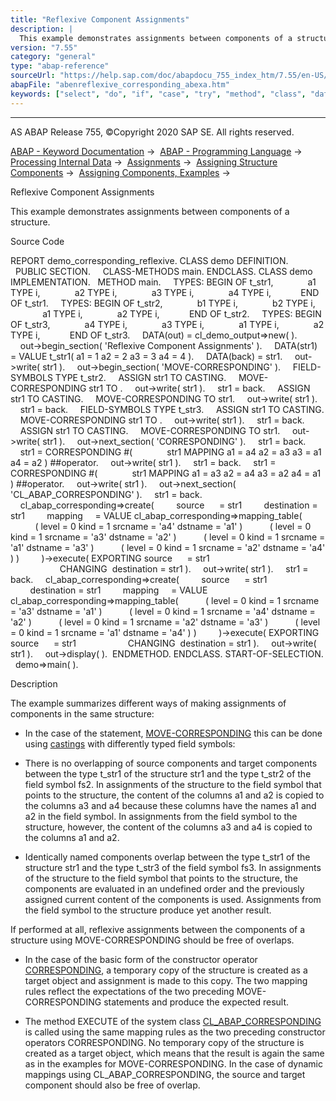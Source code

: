 ```yaml
---
title: "Reflexive Component Assignments"
description: |
  This example demonstrates assignments between components of a structure. Source Code REPORT demo_corresponding_reflexive. CLASS demo DEFINITION. PUBLIC SECTION. CLASS-METHODS main. ENDCLASS. CLASS demo IMPLEMENTATION. METHOD main. TYPES: BEGIN OF t_str1, a1 TYPE i, a2 TYPE i, a3 TYPE i, a4 TYPE i
version: "7.55"
category: "general"
type: "abap-reference"
sourceUrl: "https://help.sap.com/doc/abapdocu_755_index_htm/7.55/en-US/abenreflexive_corresponding_abexa.htm"
abapFile: "abenreflexive_corresponding_abexa.htm"
keywords: ["select", "do", "if", "case", "try", "method", "class", "data", "types", "field-symbol", "abenreflexive", "corresponding", "abexa"]
---
```


* * *

AS ABAP Release 755, ©Copyright 2020 SAP SE. All rights reserved.

[ABAP - Keyword Documentation](https://help.sap.com/doc/abapdocu_755_index_htm/7.55/en-US/abenabap.htm) →  [ABAP - Programming Language](https://help.sap.com/doc/abapdocu_755_index_htm/7.55/en-US/abenabap_reference.htm) →  [Processing Internal Data](https://help.sap.com/doc/abapdocu_755_index_htm/7.55/en-US/abenabap_data_working.htm) →  [Assignments](https://help.sap.com/doc/abapdocu_755_index_htm/7.55/en-US/abenvalue_assignments.htm) →  [Assigning Structure Components](https://help.sap.com/doc/abapdocu_755_index_htm/7.55/en-US/abencorresponding.htm) →  [Assigning Components, Examples](https://help.sap.com/doc/abapdocu_755_index_htm/7.55/en-US/abencorresponding_abexas.htm) → 

Reflexive Component Assignments

This example demonstrates assignments between components of a structure.

Source Code

REPORT demo\_corresponding\_reflexive.
CLASS demo DEFINITION.
  PUBLIC SECTION.
    CLASS-METHODS main.
ENDCLASS.
CLASS demo IMPLEMENTATION.
  METHOD main.
    TYPES: BEGIN OF t\_str1,
             a1 TYPE i,
             a2 TYPE i,
             a3 TYPE i,
             a4 TYPE i,
           END OF t\_str1.
    TYPES: BEGIN OF t\_str2,
             b1 TYPE i,
             b2 TYPE i,
             a1 TYPE i,
             a2 TYPE i,
           END OF t\_str2.
    TYPES: BEGIN OF t\_str3,
             a4 TYPE i,
             a3 TYPE i,
             a1 TYPE i,
             a2 TYPE i,
           END OF t\_str3.
    DATA(out) = cl\_demo\_output=>new( ).
    out->begin\_section( 'Reflexive Component Assignments' ).
    DATA(str1) = VALUE t\_str1( a1 = 1 a2 = 2 a3 = 3 a4 = 4 ).
    DATA(back) = str1.
    out->write( str1 ).
    out->begin\_section( 'MOVE-CORRESPONDING' ).
    FIELD-SYMBOLS <fs2> TYPE t\_str2.
    ASSIGN str1 TO <fs2> CASTING.
    MOVE-CORRESPONDING str1 TO <fs2>.
    out->write( str1 ).
    str1 = back.
    ASSIGN str1 TO <fs2> CASTING.
    MOVE-CORRESPONDING <fs2> TO str1.
    out->write( str1 ).
    str1 = back.
    FIELD-SYMBOLS <fs3> TYPE t\_str3.
    ASSIGN str1 TO <fs3> CASTING.
    MOVE-CORRESPONDING str1 TO <fs3>.
    out->write( str1 ).
    str1 = back.
    ASSIGN str1 TO <fs3> CASTING.
    MOVE-CORRESPONDING <fs3> TO str1.
    out->write( str1 ).
    out->next\_section( 'CORRESPONDING' ).
    str1 = back.
    str1 = CORRESPONDING #(
             str1 MAPPING a1 = a4 a2 = a3 a3 = a1 a4 = a2 ) ##operator.
    out->write( str1 ).
    str1 = back.
    str1 = CORRESPONDING #(
             str1 MAPPING a1 = a3 a2 = a4 a3 = a2 a4 = a1 ) ##operator.
    out->write( str1 ).
    out->next\_section( 'CL\_ABAP\_CORRESPONDING' ).
    str1 = back.
    cl\_abap\_corresponding=>create(
        source      = str1
        destination = str1
        mapping     = VALUE cl\_abap\_corresponding=>mapping\_table(
          ( level = 0 kind = 1 srcname = 'a4' dstname = 'a1' )
          ( level = 0 kind = 1 srcname = 'a3' dstname = 'a2' )
          ( level = 0 kind = 1 srcname = 'a1' dstname = 'a3' )
          ( level = 0 kind = 1 srcname = 'a2' dstname = 'a4' ) )
        )->execute( EXPORTING source      = str1
                    CHANGING  destination = str1 ).
    out->write( str1 ).
    str1 = back.
    cl\_abap\_corresponding=>create(
        source      = str1
        destination = str1
        mapping     = VALUE cl\_abap\_corresponding=>mapping\_table(
          ( level = 0 kind = 1 srcname = 'a3' dstname = 'a1' )
          ( level = 0 kind = 1 srcname = 'a4' dstname = 'a2' )
          ( level = 0 kind = 1 srcname = 'a2' dstname = 'a3' )
          ( level = 0 kind = 1 srcname = 'a1' dstname = 'a4' ) )
        )->execute( EXPORTING source      = str1
                    CHANGING  destination = str1 ).
    out->write( str1 ).
    out->display( ).  ENDMETHOD.
ENDCLASS.
START-OF-SELECTION.
  demo=>main( ).

Description

The example summarizes different ways of making assignments of components in the same structure:

-   In the case of the statement, [MOVE-CORRESPONDING](https://help.sap.com/doc/abapdocu_755_index_htm/7.55/en-US/abapmove-corresponding.htm) this can be done using [castings](https://help.sap.com/doc/abapdocu_755_index_htm/7.55/en-US/abencast_casting_glosry.htm "Glossary Entry") with differently typed field symbols:

-   There is no overlapping of source components and target components between the type t\_str1 of the structure str1 and the type t\_str2 of the field symbol fs2. In assignments of the structure to the field symbol that points to the structure, the content of the columns a1 and a2 is copied to the columns a3 and a4 because these columns have the names a1 and a2 in the field symbol. In assignments from the field symbol to the structure, however, the content of the columns a3 and a4 is copied to the columns a1 and a2.

-   Identically named components overlap between the type t\_str1 of the structure str1 and the type t\_str3 of the field symbol fs3. In assignments of the structure to the field symbol that points to the structure, the components are evaluated in an undefined order and the previously assigned current content of the components is used. Assignments from the field symbol to the structure produce yet another result.

If performed at all, reflexive assignments between the components of a structure using MOVE-CORRESPONDING should be free of overlaps.

-   In the case of the basic form of the constructor operator [CORRESPONDING](https://help.sap.com/doc/abapdocu_755_index_htm/7.55/en-US/abencorresponding_constr_arg_type.htm), a temporary copy of the structure is created as a target object and assignment is made to this copy. The two mapping rules reflect the expectations of the two preceding MOVE-CORRESPONDING statements and produce the expected result.

-   The method EXECUTE of the system class [CL\_ABAP\_CORRESPONDING](https://help.sap.com/doc/abapdocu_755_index_htm/7.55/en-US/abencl_abap_corresponding.htm) is called using the same mapping rules as the two preceding constructor operators CORRESPONDING. No temporary copy of the structure is created as a target object, which means that the result is again the same as in the examples for MOVE-CORRESPONDING. In the case of dynamic mappings using CL\_ABAP\_CORRESPONDING, the source and target component should also be free of overlap.